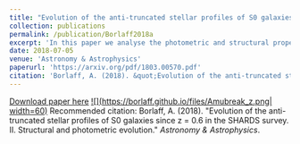 ```yaml
---
title: "Evolution of the anti-truncated stellar profiles of S0 galaxies since z = 0.6 in the SHARDS survey. II. Structural and photometric evolution."
collection: publications
permalink: /publication/Borlaff2018a
excerpt: 'In this paper we analyse the photometric and structural properties of the first sample of lenticular galaxies with Type-III profiles obtained in Borlaff et al. (2017), corrected for PSF effects, beyond the local Universe (at 0.2 < z < 0.6). We found that the general structure of Type-III S0 galaxies does not present a significant change, although they do show a brightness dimming of ∼1.5 magnitudes since z∼0.6. These observations pose strong constraints to the proposed evolutionary models of this type of galaxies, ruling out high-redshift monolithic collapse as the main scenario for the formation of Type-III S0 galaxies.'
date: 2018-07-05
venue: 'Astronomy & Astrophysics'
paperurl: 'https://arxiv.org/pdf/1803.00570.pdf'
citation: 'Borlaff, A. (2018). &quot;Evolution of the anti-truncated stellar profiles of S0 galaxies since z = 0.6 in the SHARDS survey. II. Structural and photometric evolution.&quot; <i>Astronomy & Astrophysics</i>.'
---
```


[Download paper here](https://arxiv.org/pdf/1803.00570.pdf)
[![](https://borlaff.github.io/files/Amubreak_z.png| width=60)](https://arxiv.org/pdf/1803.00570.pdf)
Recommended citation: Borlaff, A. (2018). "Evolution of the anti-truncated stellar profiles of S0 galaxies since z = 0.6 in the SHARDS survey. II. Structural and photometric evolution." <i>Astronomy & Astrophysics</i>.
